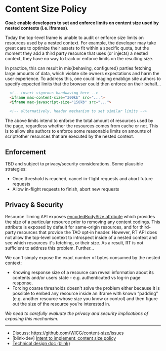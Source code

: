 # Content Size Policy

**Goal: enable developers to set and enforce limits on content size used by nested contexts (i.e. iframes).**

Today the top-level frame is unable to audit or enforce size limits on resources used by a nested context. For example, the developer may take great care to optimize their assets to fit within a specific quota, but the moment they add a third party resource that uses (or injects) a nested context, they have no way to track or enforce limits on the resulting size.

In practice, this can result in mis{behaving, configured} parties fetching large amounts of data, which violate site owners expectations and harm the user experience. To address this, one could imaging enablign site authors to specify expected limits that the browser could then enforce on their behalf...

```html
  <!-- insert vigorous handwaving here -->
  <iframe max-content-size="300kb" src="..."> 
  <iframe max-javascript-size="150kb" src="..."> 
  
  <!-- alternatively, header mechanism to set similar limits -->
```

The above limits intend to enforce the total amount of resources used by the page, regardless whether the resources comes from cache or not. This is to allow site authors to enforce some reasonable limits on amounts of script/other resources that are executed by the nested context. 

## Enforcement

TBD and subject to privacy/security considerations. Some plausible strategies:

- Once threshold is reached, cancel in-flight requests and abort future requests
- Allow in-flight requests to finish, abort new requests


## Privacy & Security

Resource Timing API exposes [encodedBodySize attribute](http://w3c.github.io/resource-timing/#dom-performanceresourcetiming-encodedbodysize) which provides the size of a particular resource prior to removing any content codings. This attribute is exposed by default for same-origin resources, and for third-party resources that provide the TAO opt-in header. However, RT API does not allow the top-level context to introspect inside of a nested context and see which resources it's fetching, or their size. As a result, RT is not sufficient to address this problem. Further...

We can't simply expose the exact number of bytes consumed by the nested context:
- Knowing response size of a resource can reveal information about its contents and/or users state - e.g. authenticated vs log-in page response.
- Forcing coarse thresholds doesn't solve the problem either because it is possible to embed any resource inside an iframe with known “padding” (e.g. another resource whose size you know or control) and then figure out the size of the resource you’re interested in.

_We need to carefully evaluate the privacy and security implications of exposing this mechanism._

---

- Discuss: https://github.com/WICG/content-size/issues
- [blink-dev] [Intent to implement: content size policy](https://groups.google.com/a/chromium.org/forum/#!topic/blink-dev/N0HybdIpKBs)
 - [Technical design doc (blink)](https://docs.google.com/document/d/1dg3zblqRjNMcM-xUno-q1dLZz9vGP7qukzD9EEuFAC4/edit#heading=h.2uabi8vktqox)

